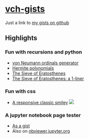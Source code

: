 # [vch-gists](https://gist.github.com/VC-H)
Just a link to [my gists on github](https://gist.github.com/VC-H)

## Highlights

### Fun with recursions and python
* [von Neumann ordinals generator](
    https://gist.github.com/VC-H/6ace00e5ce47d1e845381c8b6be91f4b)
* [Hermite polynomials](
    https://gist.github.com/VC-H/237b1bde55f8da1589ebe51bfa0741d6)
* [The Sieve of Eratosthenes](
    https://gist.github.com/VC-H/126c0b8aa129f45b36aa3a05d4acab4a)
* [The Sieve of Eratosthenes: a 1-liner](
    https://gist.github.com/VC-H/19accbd6e45f6840f5a5d93478f5daff)

### Fun with css
* [A responsive classic smiley](
    https://gist.github.com/VC-H/5a3c03e8743efd79cfa0cf177d561055)
	![](https://avatars1.githubusercontent.com/u/23016403?s=20&v=1)

### A jupyter notebook page tester
* [As a gist](
    https://gist.github.com/VC-H/220037681a7ca9f1ef057bc7bb6e5d71)
* Also on [nbviewer.jupyter.org](
    https://nbviewer.jupyter.org/gist/VC-H/220037681a7ca9f1ef057bc7bb6e5d71)
